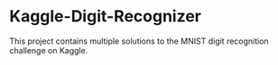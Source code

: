 # Kaggle-Digit-Recognizer
This project contains multiple solutions to the MNIST digit recognition challenge on Kaggle.
